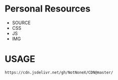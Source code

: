# Personal Resources

- SOURCE
- CSS
- JS
- IMG

# USAGE

`https://cdn.jsdelivr.net/gh/NotNoneX/CDN@master/`
